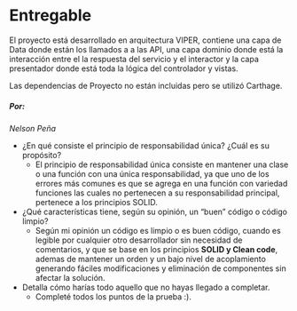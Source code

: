 # Entregable

El proyecto está desarrollado en arquitectura VIPER, contiene una capa de Data donde están los llamados a a las API, una capa dominio donde está la interacción entre el la respuesta del servicio y el interactor y la capa presentador donde está toda la lógica del controlador y vistas.

Las dependencias de Proyecto no están incluidas pero se utilizó Carthage.

##### Por: 

_Nelson Peña_

- ¿En qué consiste el principio de responsabilidad única? ¿Cuál es su propósito?
    - El principio de responsabilidad única consiste en mantener una clase o una función con una única responsabilidad, ya que uno de los errores más comunes es que se agrega en una función con variedad funciones las cuales no pertenecen a su responsabilidad principal, pertenece a los principios SOLID.
-  ¿Qué características tiene, según su opinión, un “buen” código o código limpio?
    -  Según mi opinión un código es limpio o es buen código, cuando es legible por cualquier otro desarrollador sin necesidad de comentarios, y que se base en los principios **SOLID y Clean code**, ademas de mantener un orden y un bajo nivel de acoplamiento generando fáciles modificaciones y eliminación de componentes sin afectar la solución.
- Detalla cómo harías todo aquello que no hayas llegado a completar.
    - Completé todos los puntos de la prueba :).
